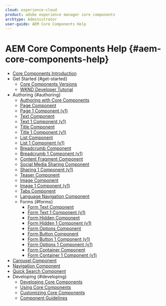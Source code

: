 ```yaml
---
cloud: experience-cloud
product: adobe experience manager core components
archtype: Administrator
user-guide: AEM Core Components Help
---
```


# AEM Core Components Help {#aem-core-components-help}

+ [Core Components Introduction](introduction.md)
+ Get Started {#get-started}
  + [Core Components Versions](versions.md)
  + [WKND Developer Tutorial](wknd-tutorial.md)
+ Authoring {#authoring}
  + [Authoring with Core Components](authoring.md)
  + [Page Component](page.md)
  + [Page 1 Component (v1)](page-v1.md)
  + [Text Component](text.md)
  + [Text 1 Component (v1)](text-v1.md)
  + [Title Component](title.md)
  + [Title 1 Component (v1)](title-v1.md)
  + [List Component](list.md)
  + [List 1 Component (v1)](list-v1.md)
  + [Breadcrumb Component](breadcrumb.md)
  + [Breadcrumb 1 Component (v1)](breadcrumb-v1.md)
  + [Content Fragment Component](content-fragment-component.md)
  + [Social Media Sharing Component](sharing.md)
  + [Sharing 1 Component (v1)](sharing-v1.md)
  + [Teaser Component](teaser.md)
  + [Image Component](image.md)
  + [Image 1 Component (v1)](image-v1.md)
  + [Tabs Component](tabs.md)
  + [Language Navigation Component](language-navigation.md)
  + Forms {#forms}  
    + [Form Text Component](form-text.md)
    + [Form Text 1 Component (v1)](form-text-v1.md)
    + [Form Hidden Component](form-hidden.md)
    + [Form Hidden 1 Component (v1)](form-hidden-v1.md)
    + [Form Options Component](form-options.md)
    + [Form Button Component](form-button.md)
    + [Form Button 1 Component (v1)](form-button-v1.md)
    + [Form Options 1 Component (v1)](form-options-v1.md)
    + [Form Container Component](form-container.md)
    + [Form Container 1 Component (v1)](form-container-v1.md)
+ [Carousel Component](carousel.md)
+ [Navigation Component](navigation.md)
+ [Quick Search Component](quick-search.md)
+ Developing {#developing}
  + [Developing Core Components](developing.md)
  + [Using Core Components](using.md)
  + [Customizing Core Components](customizing.md)
  + [Component Guidelines](guidelines.md)
